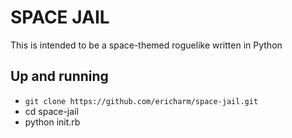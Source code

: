 # SPACE JAIL

This is intended to be a space-themed roguelike written in Python

## Up and running
- `git clone https://github.com/ericharm/space-jail.git`
- cd space-jail
- python init.rb


